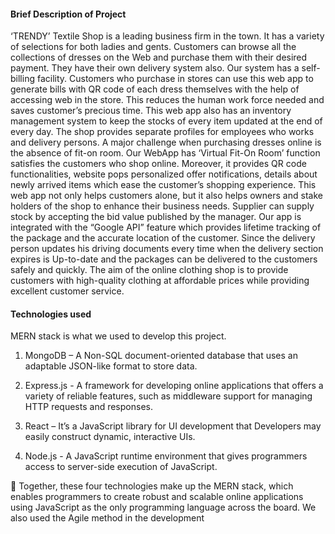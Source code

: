 #### Brief Description of Project 

‘TRENDY’ Textile Shop is a leading business firm in the town. It has a variety of selections for both ladies and gents. Customers can browse all the collections of dresses on the Web and purchase them with their desired payment. They have their own delivery system also. Our system has a self-billing facility. Customers who purchase in stores can use this web app to generate bills with QR code of each dress themselves with the help of accessing web in the store. This reduces the human work force needed and saves customer’s precious time. This web app also has an inventory management system to keep the stocks of every item updated at the end of every day. The shop provides separate profiles for employees who works and delivery persons. A major challenge when purchasing dresses online is the absence of fit-on room. Our WebApp has ‘Virtual Fit-On Room’ function satisfies the customers who shop online. Moreover, it provides QR code functionalities, website pops personalized offer notifications, details about newly arrived items which ease the customer’s shopping experience. This web app not only helps customers alone, but it also helps owners and stake holders of the shop to enhance their business needs. Supplier can supply stock by accepting the bid value published by the manager. Our app is integrated with the “Google API” feature which provides lifetime tracking of the package and the accurate location of the customer. Since the delivery person updates his driving documents every time when the delivery section expires is Up-to-date and the packages can be delivered to the customers safely and quickly. The aim of the online clothing shop is to provide customers with high-quality clothing at affordable prices while providing excellent customer service.



#### Technologies used 

MERN stack is what we used to develop this project. 

1. MongoDB – A Non-SQL document-oriented database that uses an adaptable JSON-like format to store data.

2. Express.js - A framework for developing online applications that offers a variety of reliable features, such as middleware support for managing HTTP requests and responses.

3. React – It’s a JavaScript library for UI development that Developers may easily construct dynamic, interactive UIs.

4. Node.js - A JavaScript runtime environment that gives programmers access to server-side execution of JavaScript.

 Together, these four technologies make up the MERN stack, which enables programmers to create robust and scalable online applications using JavaScript as the only programming language across the board.
We also used the Agile method in the development
